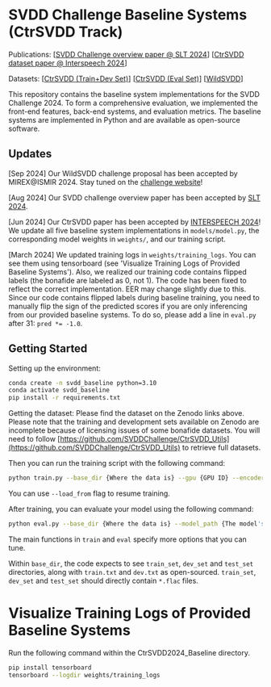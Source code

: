 # SVDD Challenge Baseline Systems (CtrSVDD Track)

Publications: [[SVDD Challenge overview paper @ SLT 2024](https://arxiv.org/pdf/2408.16132)] [[CtrSVDD dataset paper @ Interspeech 2024](https://www.isca-archive.org/interspeech_2024/zang24_interspeech.pdf)]

Datasets: [[CtrSVDD (Train+Dev Set)](https://zenodo.org/records/10467648)] [[CtrSVDD (Eval Set)](https://zenodo.org/records/12703261)] [[WildSVDD](https://zenodo.org/records/10893604)]

This repository contains the baseline system implementations for the SVDD Challenge 2024. To form a comprehensive evaluation, we implemented the front-end features, back-end systems, and evaluation metrics. The baseline systems are implemented in Python and are available as open-source software.

## Updates
[Sep 2024] Our WildSVDD challenge proposal has been accepted by MIREX@ISMIR 2024. Stay tuned on the [challenge website](https://www.music-ir.org/mirex/wiki/2024:Singing_Voice_Deepfake_Detection)!

[Aug 2024] Our SVDD challenge overview paper has been accepted by [SLT 2024](https://arxiv.org/abs/2408.16132).

[Jun 2024] Our CtrSVDD paper has been accepted by [INTERSPEECH 2024](https://www.isca-archive.org/interspeech_2024/zang24_interspeech.html)! We update all five baseline system implementations in `models/model.py`, the corresponding model weights in `weights/`, and our training script.

[March 2024]  We updated training logs in `weights/training_logs`. You can see them using tensorboard (see 'Visualize Training Logs of Provided Baseline Systems'). Also, we realized our training code contains flipped labels (the bonafide are labeled as 0, not 1). The code has been fixed to reflect the correct implementation. EER may change slightly due to this. Since our code contains flipped labels during baseline training, you need to manually flip the sign of the predicted scores if you are only inferencing from our provided baseline systems. To do so, please add a line in `eval.py` after 31: `pred *= -1.0`.

## Getting Started

Setting up the environment:
```bash
conda create -n svdd_baseline python=3.10
conda activate svdd_baseline
pip install -r requirements.txt
```

Getting the dataset:
Please find the dataset on the Zenodo links above. Please note that the training and development sets available on Zenodo are incomplete because of licensing issues of some bonafide datasets. You will need to follow [https://github.com/SVDDChallenge/CtrSVDD_Utils](https://github.com/SVDDChallenge/CtrSVDD_Utils) to retrieve full datasets.

Then you can run the training script with the following command:
```bash
python train.py --base_dir {Where the data is} --gpu {GPU ID} --encoder {Encoder Type} --batch_size {Batch size}
```
You can use `--load_from` flag to resume training.

After training, you can evaluate your model using the following command:
```bash
python eval.py --base_dir {Where the data is} --model_path {The model's weights file} --gpu {GPU ID} --encoder {Encoder Type} --batch_size {Batch size}
```

The main functions in `train` and `eval` specify more options that you can tune. 

Within `base_dir`, the code expects to see `train_set`, `dev_set` and `test_set` directories, along with `train.txt` and `dev.txt` as open-sourced. `train_set`, `dev_set` and `test_set` should directly contain `*.flac` files.

# Visualize Training Logs of Provided Baseline Systems
Run the following command within the CtrSVDD2024_Baseline directory.

```bash
pip install tensorboard
tensorboard --logdir weights/training_logs
```


